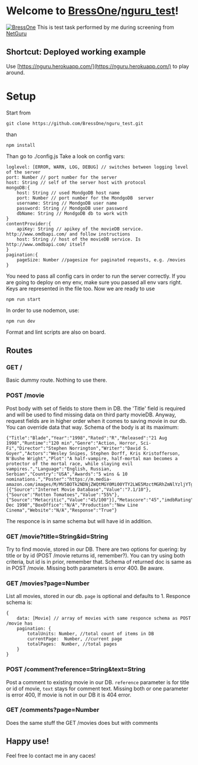 # Welcome to [BressOne](https://github.com/BressOne)/**[nguru_test](https://github.com/BressOne/nguru_test)**!

[![BressOne](https://circleci.com/gh/BressOne/nguru_test.svg?style=shield)](https://github.com/BressOne/nguru_test)
This is test task performed by me during screening from [NetGuru](https://www.netguru.com/) 

  

## Shortcut: Deployed working example

Use [https://nguru.herokuapp.com/](https://nguru.herokuapp.com/) to play around.

# Setup

Start from

    git clone https://github.com/BressOne/nguru_test.git

than

    npm install
 
 Than go to ./config.js Take a look on config vars:

    loglevel: [ERROR, WARN, LOG, DEBUG] // switches between logging level of the server
    port: Number // port number for the server
    host: String // self of the server host with protocol
    mongoDB:{
	    host: String // used MondgoDB host name
	    port: Number // port number for the MondgoDB  server
	    username: String // MondgoDB user name
	    password: String // MondgoDB user password
	    dbName: String // MondgoDB db to work with
    }
    contentProvider:{
	    apiKey: String // apikey of the movieDB service. http://www.omdbapi.com/ and follow instructions
	    host: String // host of the movieDB service. Is http://www.omdbapi.com/ itself
    }
    pagination:{
	    pageSize: Number //pagesize for paginated requests, e.g. /movies
    }
You need to pass all config cars in order to run the server correctly. If you are going to deploy on eny env, make sure you passed all env vars right. Keys are represented in the file too.
Now we are ready to use

    npm run start

In order to use nodemon, use: 

    npm run dev
    
  Format and lint scripts are also on board.

## Routes

### GET /
Basic dummy route. Nothing to use there.

### POST /movie
Post body with set of fields to store them in DB. the 'Title' field is required and will be used to find missing data on third party movieDB. Anyway, request fields are in higher order when it comes to saving movie in our db. You can override data that way.
Schema of the body is at its maximum:

    {"Title":"Blade","Year":"1998","Rated":"R","Released":"21 Aug 1998","Runtime":"120 min","Genre":"Action, Horror, Sci-Fi","Director":"Stephen Norrington","Writer":"David S. Goyer","Actors":"Wesley Snipes, Stephen Dorff, Kris Kristofferson, N'Bushe Wright","Plot":"A half-vampire, half-mortal man becomes a protector of the mortal race, while slaying evil vampires.","Language":"English, Russian, Serbian","Country":"USA","Awards":"5 wins & 10 nominations.","Poster":"https://m.media-amazon.com/images/M/MV5BOTk2NDNjZWQtMGY0Mi00YTY2LWE5MzctMGRhZmNlYzljYTg5XkEyXkFqcGdeQXVyMTAyNjg4NjE0._V1_SX300.jpg","Ratings":[{"Source":"Internet Movie Database","Value":"7.1/10"},{"Source":"Rotten Tomatoes","Value":"55%"},{"Source":"Metacritic","Value":"45/100"}],"Metascore":"45","imdbRating":"7.1","imdbVotes":"239,291","imdbID":"tt0120611","Type":"movie","DVD":"22 Dec 1998","BoxOffice":"N/A","Production":"New Line Cinema","Website":"N/A","Response":"True"}
The responce is in same schema but will have id in addition.

### GET /movie?title=String&id=String
Try to find moovie, stored in our DB. There are two options for quering: by title or by id (POST /movie returns id, remember?). You can try using both criteria, but id is in prior, remember that.
Schema of returned doc is same as in POST /movie. Missing both parameters is error 400. Be aware.

### GET /movies?page=Number
List all movies, stored in our db. `page` is optional and defaults to 1. Responce schema is:

    {
	    data: [Movie] // array of movies with same responce schema as POST /movie has
	    pagination: {
		    totalUnits: Number, //total count of items in DB
		    currentPage:  Number, //current page
		    totalPages:  Number, //total pages
	    }
    }

### POST /comment?reference=String&text=String
Post a comment to existing movie in our DB. `reference` parameter is for title or id of movie, `text` stays for comment text. Missing both or one parameter is error 400, If movie is not in our DB it is 404 error.

### GET /comments?page=Number
Does the same stuff the GET /movies does but with comments

## Happy use!
Feel free lo contact me in any caces!
